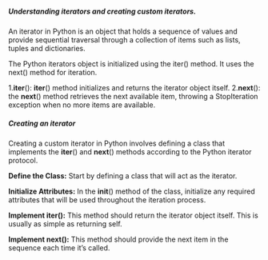 ##### Understanding iterators and creating custom iterators.

An iterator in Python is an object that holds a sequence of values and provide sequential traversal through a collection of items such as lists, tuples and dictionaries. 

The Python iterators object is initialized using the iter() method. It uses the next() method for iteration.

1.__iter__(): __iter__() method initializes and returns the iterator object itself.
2.__next__(): the __next__() method retrieves the next available item, throwing a StopIteration exception when no more items are available.

##### Creating an iterator
Creating a custom iterator in Python involves defining a class that implements the __iter__() and __next__() methods according to the Python iterator protocol.

**Define the Class:** Start by defining a class that will act as the iterator.

**Initialize Attributes:** In the __init__() method of the class, initialize any required attributes that will be used throughout the iteration process.

**Implement __iter__():** This method should return the iterator object itself. This is usually as simple as returning self.

**Implement __next__():** This method should provide the next item in the sequence each time it’s called.